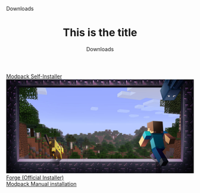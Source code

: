 Downloads<br />
<header>
<h1>This is the title</h1>
<p>Downloads</p>
</header>
<a href="Modpack-Installer.exe">Modpack Self-Installer</a><br />
<img src="pmp-hero-minecraft.jpg" alt="Minecraft"><br />
<a href="forge.exe">Forge (Official Installer)</a><br />
<a href="Modpack-files">Modpack Manual installation</a><br />
